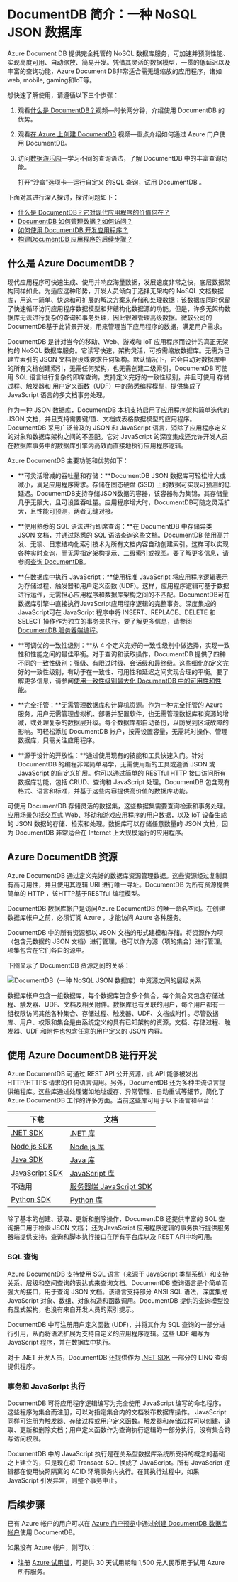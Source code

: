 <properties 
	pageTitle="DocumentDB 简介：一种 JSON 数据库 | Azure" 
	description="了解 Azure DocumentDB，一种 NoSQL JSON 数据库。此文档数据库是针对大数据、灵活的可扩展性和高可用性构建的。" 
	keywords="json 数据库，文档数据库"
	services="documentdb" 
	authors="mimig1" 
	manager="jhubbard" 
	editor="monicar" 
	documentationCenter=""/>

<tags 
	ms.service="documentdb" 
	ms.date="07/01/2016" 
	wacn.date="08/02/2016"/>

# DocumentDB 简介：一种 NoSQL JSON 数据库

Azure Document DB 提供完全托管的 NoSQL 数据库服务，可加速并预测性能、实现高度可用、自动缩放、简易开发。凭借其灵活的数据模型，一贯的低延迟以及丰富的查询功能，Azure Document DB非常适合需无缝缩放的应用程序，诸如web, mobile, gaming和IoT等。

想快速了解使用，请遵循以下三个步骤：

1.	观看[什么是 DocumentDB？](https://azure.microsoft.com/documentation/videos/what-is-azure-documentdb/)视频—时长两分钟，介绍使用 DocumentDB 的优势。
2.	观看[在 Azure 上创建 DocumentDB](/documentation/articles/documentdb-get-started/) 视频—重点介绍如何通过 Azure 门户使用 DocumentDB。
3.	访问[数据游乐园](http://www.documentdb.com/sql/demo)—学习不同的查询语法，了解 DocumentDB 中的丰富查询功能。

	打开“沙盒”选项卡—运行自定义 的SQL 查询，试用 DocumentDB 。

下面对其进行深入探讨，探讨问题如下：

* [什么是 DocumentDB？它对现代应用程序的价值何在？](#what-is-azure-documentdb)
* [DocumentDB 如何管理数据？如何访问？](#data-management)
* [如何使用 DocumentDB 开发应用程序？](#develop)
* [构建DocumentDB 应用程序的后续步骤？](#next-steps)

## <a name="what-is-azure-documentdb"></a> 什么是 Azure DocumentDB？

现代应用程序可快速生成、使用并响应海量数据，发展速度非常之快，底层数据架构同样如此。为适应这种形势，开发人员倾向于选择无架构的 NoSQL 文档数据库，用这一简单、快速和可扩展的解决方案来存储和处理数据；该数据库同时保留了快速循环访问应用程序数据模型和非结构化数据源的功能。但是，许多无架构数据库无法进行复杂的查询和事务处理，因此很难管理高级数据。微软公司的DocumentDB基于此背景开发，用来管理当下应用程序的数据，满足用户需求。

DocumentDB 是针对当今的移动、Web、游戏和 IoT 应用程序而设计的真正无架构的 NoSQL 数据库服务。它读写快速，架构灵活，可按需缩放数据库。无需为已建立索引的 JSON 文档假设或要求任何架构。默认情况下，它会自动对数据库中的所有文档创建索引，无需任何架构，也无需创建二级索引。DocumentDB 可使用 SQL 语言进行复杂的即席查询，支持定义完好的一致性级别，并且可使用 存储过程、触发器和 用户定义函数（UDF）中的熟悉编程模型，提供集成了 JavaScript 语言的多文档事务处理。

作为一种 JSON 数据库，DocumentDB 本机支持启用了应用程序架构简单迭代的 JSON 文档，并且支持需要键/值、文档或表格数据模型的应用程序。DocumentDB 采用广泛普及的 JSON 和 JavaScript 语言，消除了应用程序定义的对象和数据库架构之间的不匹配。它对 JavaScript 的深度集成还允许开发人员在数据库事务中的数据库引擎内高效而直接地执行应用程序逻辑。

Azure DocumentDB 主要功能和优势如下：

- **可灵活增减的吞吐量和存储：**DocumentDB JSON 数据库可轻松增大或减小，满足应用程序需求。存储在固态硬盘 (SSD) 上的数据可实现可预测的低延迟。DocumentDB支持存储JSON数据的容器，该容器称为集锦，其存储量几乎无限大，且可设置吞吐量。应用程序增大时，DocumentDB可随之灵活扩大，且性能可预测，两者无缝对接。

- **使用熟悉的 SQL 语法进行即席查询：**在 DocumentDB 中存储异类 JSON 文档，并通过熟悉的 SQL 语法查询这些文档。DocumentDB 使用高并发、无锁、日志结构化索引技术为所有文档内容自动创建索引。这样可以实现各种实时查询，而无需指定架构提示、二级索引或视图。要了解更多信息，请参阅[查询 DocumentDB](/documentation/articles/documentdb-sql-query/)。

- **在数据库中执行 JavaScript：**使用标准 JavaScript 将应用程序逻辑表示为存储过程、触发器和用户定义函数 (UDF)。这样，应用程序逻辑可基于数据进行运作，无需担心应用程序和数据库架构之间的不匹配。DocumentDB可在数据库引擎中直接执行JavaScript应用程序逻辑的完整事务。深度集成的JavaScript可在 JavaScript 程序中将 INSERT、REPLACE、DELETE 和 SELECT 操作作为独立的事务来执行。要了解更多信息，请参阅 [DocumentDB 服务器端编程](/documentation/articles/documentdb-programming/)。

- **可调优的一致性级别：**从 4 个定义完好的一致性级别中做选择，实现一致性和性能之间的最佳平衡。对于查询和读取操作，DocumentDB 提供了四种不同的一致性级别：强级、有限过时级、会话级和最终级。这些细化的定义完好的一致性级别，有助于在一致性、可用性和延迟之间实现合理的平衡。要了解更多信息，请参阅[使用一致性级别最大化 DocumentDB 中的可用性和性能](/documentation/articles/documentdb-consistency-levels/)。

- **完全托管：**无需管理数据库和计算机资源。作为一种完全托管的 Azure 服务，用户无需管理虚拟机、部署并配置软件，也无需管理数据库和资源的增减，或处理复杂的数据层升级。每个数据库都自动备份，以防受到区域故障的影响。可轻松添加 DocumentDB 帐户，按需设置容量，无需耗时操作、管理数据库，只需关注应用程序。

- **源于设计的开放性：**通过使用现有的技能和工具快速入门。针对 DocumentDB 的编程非常简单易学，无需使用新的工具或遵循 JSON 或 JavaScript 的自定义扩展。你可以通过简单的 RESTful HTTP 接口访问所有数据库功能，包括 CRUD、查询和 JavaScript 处理。DocumentDB 包含现有格式、语言和标准，并基于这些内容提供高价值的数据库功能。

可使用 DocumentDB 存储灵活的数据集，这些数据集需要查询检索和事务处理。应用场景包括交互式 Web、移动和游戏应用程序的用户数据，以及 IoT 设备生成的 JSON 数据的存储、检索和处理。数据库可以存储任意数量的 JSON 文档，因为 DocumentDB 非常适合在 Internet 上大规模运行的应用程序。

## <a name="data-management"></a> Azure DocumentDB 资源

Azure DocumentDB 通过定义完好的数据库资源管理数据。这些资源经过复制具有高可用性，并且使用其逻辑 URI 进行唯一寻址。DocumentDB 为所有资源提供简单的 HTTP ，该HTTP基于RESTful 编程模型。

DocumentDB 数据库帐户是访问Azure DocumentDB 的唯一命名空间。在创建数据库帐户之前，必须订阅 Azure ，才能访问 Azure 各种服务。

DocumentDB 中的所有资源都以 JSON 文档的形式建模和存储。将资源作为项（包含元数据的 JSON 文档）进行管理，也可以作为源（项的集合）进行管理。项集包含在它们各自的源中。

下图显示了 DocumentDB 资源之间的关系：

![DocumentDB（一种 NoSQL JSON 数据库）中资源之间的层级关系][1]

数据库帐户包含一组数据库，每个数据库包含多个集合，每个集合又包含存储过程、触发器、UDF、文档及相关附件。数据库也有关联的用户，每个用户都有一组权限访问其他各种集合、存储过程、触发器、UDF、文档或附件。尽管数据库、用户、权限和集合是由系统定义的具有已知架构的资源，文档、存储过程、触发器、UDF 和附件也包含任意的用户定义的 JSON 内容。

## <a name="develop"></a> 使用 Azure DocumentDB 进行开发

Azure DocumentDB 可通过 REST API 公开资源，此 API 能够被发出 HTTP/HTTPS 请求的任何语言调用。另外，DocumentDB 还为多种主流语言提供编程库。这些库通过处理诸如地址缓存、异常管理、自动重试等细节，简化了 Azure DocumentDB 工作的许多方面。当前这些库可用于以下语言和平台：

下载 | 文档
--- | ---
[.NET SDK](http://go.microsoft.com/fwlink/?LinkID=402989) | [.NET 库](https://msdn.microsoft.com/zh-cn/library/azure/dn948556.aspx)
[Node.js SDK](http://go.microsoft.com/fwlink/?LinkID=402990) | [Node.js 库](http://azure.github.io/azure-documentdb-node/)
[Java SDK](http://go.microsoft.com/fwlink/?LinkID=402380) | [Java 库](http://azure.github.io/azure-documentdb-java/)
[JavaScript SDK](http://go.microsoft.com/fwlink/?LinkID=402991) | [JavaScript 库](http://azure.github.io/azure-documentdb-js/)
不适用 | [服务器端 JavaScript SDK](http://azure.github.io/azure-documentdb-js-server/)
[Python SDK](https://pypi.python.org/pypi/pydocumentdb) | [Python 库](http://azure.github.io/azure-documentdb-python/)

除了基本的创建、读取、更新和删除操作，DocumentDB 还提供丰富的 SQL 查询接口用于检索 JSON 文档； 还为JavaScript 应用程序逻辑的事务执行提供服务器端提供支持。查询和脚本执行接口在所有平台库以及 REST API中均可用。

### SQL 查询

Azure DocumentDB 支持使用 SQL 语言（来源于 JavaScript 类型系统）和支持关系、层级和空间查询的表达式来查询文档。DocumentDB 查询语言是个简单而强大的接口，用于查询 JSON 文档。该语言支持部分 ANSI SQL 语法，深度集成 JavaScript 对象、数组、对象构造和函数调用。DocumentDB 提供的查询模型没有显式架构，也没有来自开发人员的索引提示。

DocumentDB 中可注册用户定义函数 (UDF)，并将其作为 SQL 查询的一部分进行引用，从而将语法扩展为支持自定义的应用程序逻辑。这些 UDF 编写为 JavaScript 程序，并在数据库中执行。

对于 .NET 开发人员，DocumentDB 还提供作为 [.NET SDK](https://msdn.microsoft.com/zh-cn/library/azure/microsoft.azure.documents.linq.aspx) 一部分的 LINQ 查询提供程序。

### 事务和 JavaScript 执行

DocumentDB 可将应用程序逻辑编写为完全使用 JavaScript 编写的命名程序。这些程序为集合而注册，可以对指定集合内的文档发布数据库操作。 JavaScript 同样可注册为触发器、存储过程或用户定义函数。触发器和存储过程可以创建、读取、更新和删除文档；用户定义函数作为查询执行逻辑的一部分执行，没有集合的写访问权限。

DocumentDB 中的 JavaScript 执行是在关系型数据库系统所支持的概念的基础之上建立的，只是现在将 Transact-SQL 换成了 JavaScript。所有 JavaScript 逻辑都在使用快照隔离的 ACID 环境事务内执行。在其执行过程中，如果 JavaScript 引发异常，则整个事务中止。

## <a name="next-steps"></a> 后续步骤

已有 Azure 帐户的用户可以在 [Azure 门户预览](https://portal.azure.cn/#gallery/Microsoft.DocumentDB)中通过[创建 DocumentDB 数据库帐户](/documentation/articles/documentdb-create-account/)使用 DocumentDB。

如果没有 Azure 帐户，则可以：

- 注册 [Azure 试用版](/pricing/1rmb-trial/)，可提供 30 天试用期和 1,500 元人民币用于试用 Azure 所有服务。

[1]: ./media/documentdb-introduction/json-database-resources1.png
 
